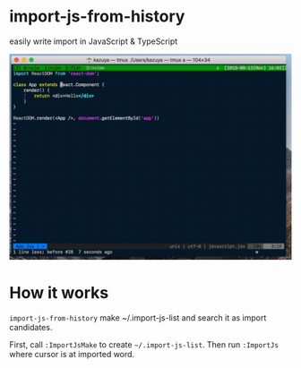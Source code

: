 # import-js-from-history

easily write import in JavaScript &amp; TypeScript

![](https://github.com/acro5piano/import-js-from-history/blob/master/demo.gif)

# How it works

`import-js-from-history` make ~/.import-js-list and search it as import candidates.

First, call `:ImportJsMake` to create `~/.import-js-list`. Then run `:ImportJs` where cursor is at imported word.
